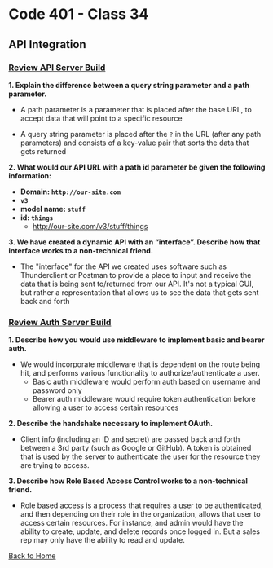 # Code 401 - Class 34

## API Integration

### [Review API Server Build](https://codefellows.github.io/code-401-javascript-guide/curriculum/apps-and-libraries/api-server/)

**1. Explain the difference between a query string parameter and a path parameter.**

- A path parameter is a parameter that is placed after the base URL, to accept data that will point to a specific resource

- A query string parameter is placed after the `?` in the URL (after any path parameters) and consists of a key-value pair that sorts the data that gets returned

**2. What would our API URL with a path id parameter be given the following information:**

- **Domain: `http://our-site.com`**
- **`v3`**
- **model name: `stuff`**
- **id: `things`**
  - <http://our-site.com/v3/stuff/things>

**3. We have created a dynamic API with an “interface”. Describe how that interface works to a non-technical friend.**

- The "interface" for the API we created uses software such as Thunderclient or Postman to provide a place to input and receive the data that is being sent to/returned from our API. It's not a typical GUI, but rather a representation that allows us to see the data that gets sent back and forth

### [Review Auth Server Build](https://codefellows.github.io/code-401-javascript-guide/curriculum/apps-and-libraries/auth-server/)

**1. Describe how you would use middleware to implement basic and bearer auth.**

- We would incorporate middleware that is dependent on the route being hit, and performs various functionality to authorize/authenticate a user.
  - Basic auth middleware would perform auth based on username and password only
  - Bearer auth middleware would require token authentication before allowing a user to access certain resources

**2. Describe the handshake necessary to implement OAuth.**

- Client info (including an ID and secret) are passed back and forth between a 3rd party (such as Google or GitHub). A token is obtained that is used by the server to authenticate the user for the resource they are trying to access.

**3. Describe how Role Based Access Control works to a non-technical friend.**

- Role based access is a process that requires a user to be authenticated, and then depending on their role in the organization, allows that user to access certain resources. For instance, and admin would have the ability to create, update, and delete records once logged in. But a sales rep may only have the ability to read and update.

[Back to Home](../README.md)
